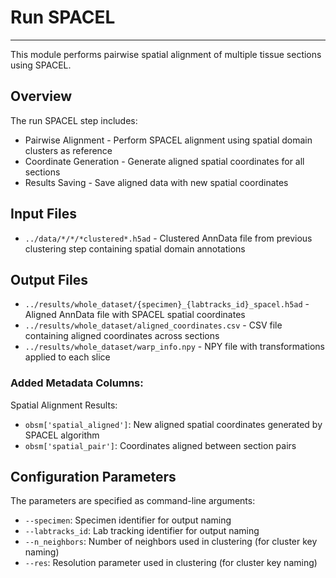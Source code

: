 # Run SPACEL
---
This module performs pairwise spatial alignment of multiple tissue sections using SPACEL.

## Overview
The run SPACEL step includes:
- Pairwise Alignment - Perform SPACEL alignment using spatial domain clusters as reference
- Coordinate Generation - Generate aligned spatial coordinates for all sections
- Results Saving - Save aligned data with new spatial coordinates

## Input Files
- `../data/*/*/*clustered*.h5ad` - Clustered AnnData file from previous clustering step containing spatial domain annotations

## Output Files
- `../results/whole_dataset/{specimen}_{labtracks_id}_spacel.h5ad` - Aligned AnnData file with SPACEL spatial coordinates
- `../results/whole_dataset/aligned_coordinates.csv` - CSV file containing aligned coordinates across sections
- `../results/whole_dataset/warp_info.npy` - NPY file with transformations applied to each slice

### Added Metadata Columns:

Spatial Alignment Results:
- `obsm['spatial_aligned']`: New aligned spatial coordinates generated by SPACEL algorithm
- `obsm['spatial_pair']`: Coordinates aligned between section pairs

## Configuration Parameters
The parameters are specified as command-line arguments:
- `--specimen`: Specimen identifier for output naming
- `--labtracks_id`: Lab tracking identifier for output naming
- `--n_neighbors`: Number of neighbors used in clustering (for cluster key naming)
- `--res`: Resolution parameter used in clustering (for cluster key naming)
